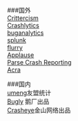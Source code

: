 ###国外  
[Crittercism](https://app.crittercism.com/)  
[Crashlytics](http://try.crashlytics.com/)  
[buganalytics](http://www.buganalytics.com/)  
[splunk](https://mint.splunk.com/)    
[flurry](http://www.flurry.com/)  
[Applause](http://www.applause.com/mobile-sdk)  
[Parse Crash Reporting](http://blog.parse.com/learn/introducing-parse-crash-reporting-2/)  
[Acra](https://github.com/ACRA/acra)


###国内  
[umeng](http://dev.umeng.com/analytics/reports/errors)友盟统计  
[Bugly](http://bugly.qq.com/) 鹅厂出品  
[Crasheye](http://www.crasheye.cn/)金山网络出品
